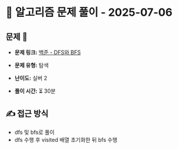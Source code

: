 # 📝 알고리즘 문제 풀이 - 2025-07-06

## 문제 📖

- **문제 링크:** [백준 - DFS와 BFS](https://www.acmicpc.net/problem/1260)

- **문제 유형:** 탐색

- **난이도:** 실버 2

- **풀이 시간:** ⏳ 30분

## ✍ 접근 방식

- dfs 및 bfs로 풀이
- dfs 수행 후 visited 배열 초기화한 뒤 bfs 수행